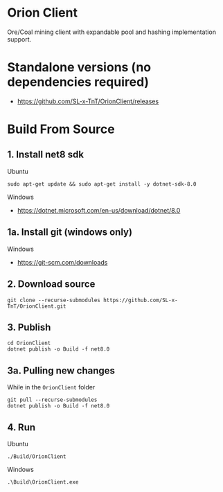 # Orion Client

Ore/Coal mining client with expandable pool and hashing implementation support.

# Standalone versions (no dependencies required)
- https://github.com/SL-x-TnT/OrionClient/releases
  
# Build From Source

## 1. Install net8 sdk 
Ubuntu
```
sudo apt-get update && sudo apt-get install -y dotnet-sdk-8.0
```
Windows
- https://dotnet.microsoft.com/en-us/download/dotnet/8.0

## 1a. Install git (windows only)
Windows
- https://git-scm.com/downloads

## 2. Download source
```
git clone --recurse-submodules https://github.com/SL-x-TnT/OrionClient.git
```

## 3. Publish
```
cd OrionClient
dotnet publish -o Build -f net8.0
```

## 3a. Pulling new changes
While in the `OrionClient` folder
```
git pull --recurse-submodules
dotnet publish -o Build -f net8.0
```

## 4. Run
Ubuntu
```
./Build/OrionClient
```

Windows
```
.\Build\OrionClient.exe
```
